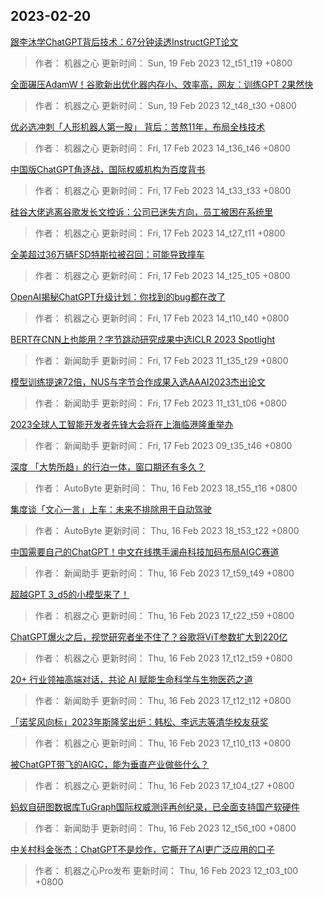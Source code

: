 
## 2023-02-20

 [跟李沐学ChatGPT背后技术：67分钟读透InstructGPT论文](https://www.jiqizhixin.com/articles/2023-02-19-2)

> 作者： 机器之心  更新时间： Sun, 19 Feb 2023 12_t51_t19 +0800

 [全面碾压AdamW！谷歌新出优化器内存小、效率高，网友：训练GPT 2果然快](https://www.jiqizhixin.com/articles/2023-02-19)

> 作者： 机器之心  更新时间： Sun, 19 Feb 2023 12_t48_t30 +0800

 [优必选冲刺「人形机器人第一股」 背后：苦熬11年，布局全栈技术](https://www.jiqizhixin.com/articles/2023-02-17-8)

> 作者： 机器之心  更新时间： Fri, 17 Feb 2023 14_t36_t46 +0800

 [中国版ChatGPT角逐战，国际权威机构为百度背书](https://www.jiqizhixin.com/articles/2023-02-17-7)

> 作者： 机器之心  更新时间： Fri, 17 Feb 2023 14_t33_t33 +0800

 [硅谷大佬逃离谷歌发长文控诉：公司已迷失方向，员工被困在系统里](https://www.jiqizhixin.com/articles/2023-02-17-6)

> 作者： 机器之心  更新时间： Fri, 17 Feb 2023 14_t27_t11 +0800

 [全美超过36万辆FSD特斯拉被召回：可能导致撞车](https://www.jiqizhixin.com/articles/2023-02-17-5)

> 作者： 机器之心  更新时间： Fri, 17 Feb 2023 14_t25_t05 +0800

 [OpenAI揭秘ChatGPT升级计划：你找到的bug都在改了](https://www.jiqizhixin.com/articles/2023-02-17-4)

> 作者： 机器之心  更新时间： Fri, 17 Feb 2023 14_t10_t40 +0800

 [BERT在CNN上也能用？字节跳动研究成果中选ICLR 2023 Spotlight](https://www.jiqizhixin.com/articles/2023-02-17-3)

> 作者： 新闻助手  更新时间： Fri, 17 Feb 2023 11_t35_t29 +0800

 [模型训练提速72倍，NUS与字节合作成果入选AAAI2023杰出论文](https://www.jiqizhixin.com/articles/2023-02-17-2)

> 作者： 新闻助手  更新时间： Fri, 17 Feb 2023 11_t31_t06 +0800

 [2023全球人工智能开发者先锋大会将在上海临港隆重举办](https://www.jiqizhixin.com/articles/2023-02-17)

> 作者： 新闻助手  更新时间： Fri, 17 Feb 2023 09_t35_t46 +0800

 [深度  「大势所趋」的行泊一体，窗口期还有多久？](https://www.jiqizhixin.com/articles/2023-02-16-10)

> 作者： AutoByte  更新时间： Thu, 16 Feb 2023 18_t55_t16 +0800

 [集度谈「文心一言」上车：未来不排除用于自动驾驶](https://www.jiqizhixin.com/articles/2023-02-16-9)

> 作者： AutoByte  更新时间： Thu, 16 Feb 2023 18_t53_t22 +0800

 [中国需要自己的ChatGPT！中文在线携手澜舟科技加码布局AIGC赛道](https://www.jiqizhixin.com/articles/2023-02-16-8)

> 作者： 新闻助手  更新时间： Thu, 16 Feb 2023 17_t59_t49 +0800

 [超越GPT 3_d5的小模型来了！](https://www.jiqizhixin.com/articles/2023-02-16-7)

> 作者： 机器之心  更新时间： Thu, 16 Feb 2023 17_t22_t59 +0800

 [ChatGPT爆火之后，视觉研究者坐不住了？谷歌将ViT参数扩大到220亿](https://www.jiqizhixin.com/articles/2023-02-16-6)

> 作者： 机器之心  更新时间： Thu, 16 Feb 2023 17_t12_t59 +0800

 [20+ 行业领袖高端对话，共论 AI 赋能生命科学与生物医药之道](https://www.jiqizhixin.com/articles/2023-02-16-5)

> 作者： 新闻助手  更新时间： Thu, 16 Feb 2023 17_t12_t12 +0800

 [「诺奖风向标」2023年斯隆奖出炉：韩松、李远志等清华校友获奖](https://www.jiqizhixin.com/articles/2023-02-16-4)

> 作者： 机器之心  更新时间： Thu, 16 Feb 2023 17_t10_t13 +0800

 [被ChatGPT带飞的AIGC，能为垂直产业做些什么？](https://www.jiqizhixin.com/articles/2023-02-16-3)

> 作者： 机器之心  更新时间： Thu, 16 Feb 2023 17_t04_t27 +0800

 [蚂蚁自研图数据库TuGraph国际权威测评再创纪录，已全面支持国产软硬件](https://www.jiqizhixin.com/articles/2023-02-16-2)

> 作者： 新闻助手  更新时间： Thu, 16 Feb 2023 12_t56_t00 +0800

 [中关村科金张杰：ChatGPT不是炒作，它撕开了AI更广泛应用的口子](https://www.jiqizhixin.com/articles/2023-02-16)

> 作者： 机器之心Pro发布  更新时间： Thu, 16 Feb 2023 12_t03_t00 +0800
